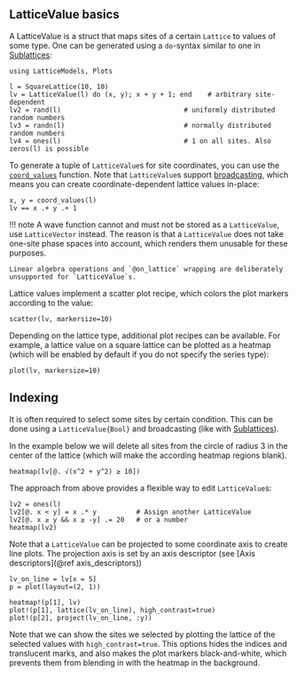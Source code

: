 ## LatticeValue basics

A LatticeValue is a struct that maps sites of a certain `Lattice` to values of some type. 
One can be generated using a `do`-syntax similar to one in [Sublattices](@ref):

```@setup env
using LatticeModels, Plots
```

```@repl env
l = SquareLattice(10, 10)
lv = LatticeValue(l) do (x, y); x + y + 1; end    # arbitrary site-dependent
lv2 = rand(l)                               # uniformly distributed random numbers
lv3 = randn(l)                              # normally distributed random numbers
lv4 = ones(l)                               # 1 on all sites. Also zeros(l) is possible
```

To generate a tuple of `LatticeValue`s for site coordinates, you can use the [`coord_values`](@ref) function.
Note that `LatticeValue`s support [broadcasting](https://docs.julialang.org/en/v1/manual/functions/#man-vectorized), which means you can create coordinate-dependent lattice values in-place:

```@repl env
x, y = coord_values(l)
lv == x .+ y .+ 1
```

!!! note
    A wave function cannot and must not be stored as a `LatticeValue`, use `LatticeVector` instead. 
    The reason is that a `LatticeValue` does not take one-site phase spaces into account, which renders them unusable for these purposes.
    
    Linear algebra operations and `@on_lattice` wrapping are deliberately unsupported for `LatticeValue`s.

Lattice values implement a scatter plot recipe, which colors the plot markers according to the value:
```@example env
scatter(lv, markersize=10)
```

Depending on the lattice type, additional plot recipes can be available. For example, a lattice value on a square lattice can be plotted as a heatmap (which will be enabled by default if you do not specify the series type):

```@example env
plot(lv, markersize=10)
```

## Indexing

It is often required to select some sites by certain condition. 
This can be done using a `LatticeValue{Bool}` and broadcasting (like with [Sublattices](@ref)).

In the example below we will delete all sites from the circle of radius 3 in the center of the lattice 
(which will make the according heatmap regions blank).

```@example env
heatmap(lv[@. √(x^2 + y^2) ≥ 10])
```

The approach from above provides a flexible way to edit `LatticeValue`s:

```@example env
lv2 = ones(l)
lv2[@. x < y] = x .* y          # Assign another LatticeValue
lv2[@. x ≥ y && x ≥ -y] .= 20   # or a number
heatmap(lv2)
```

Note that a `LatticeValue` can be projected to some coordinate axis to create line plots. The projection axis is set by an axis descriptor (see [Axis descriptors](@ref axis_descriptors))

```@example env
lv_on_line = lv[x = 5]
p = plot(layout=(2, 1))

heatmap!(p[1], lv)
plot!(p[1], lattice(lv_on_line), high_contrast=true)
plot!(p[2], project(lv_on_line, :y))
```

Note that we can show the sites we selected by plotting the lattice of the selected values with `high_contrast=true`.
This options hides the indices and translucent marks, and also makes the plot markers black-and-white, which prevents them from blending in with the heatmap in the background.
